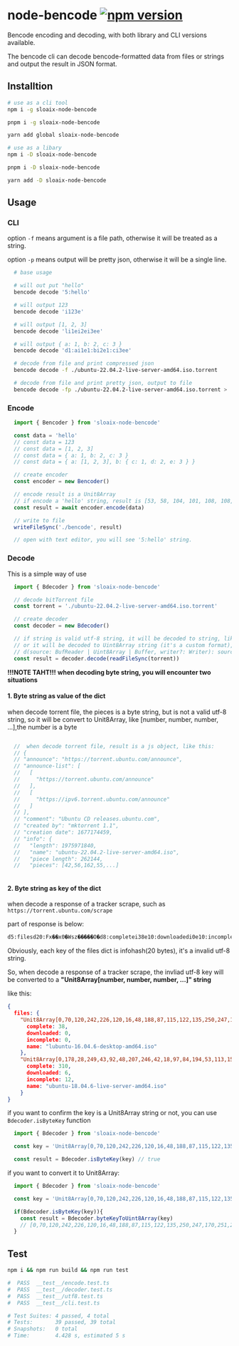 # node-bencode [![npm version](https://badge.fury.io/js/sloaix-node-bencode.svg)](https://badge.fury.io/js/sloaix-node-bencode)

Bencode encoding and decoding, with both library and CLI versions available.

The bencode cli can decode bencode-formatted data from files or strings and output the result in JSON format.

## Installtion

```bash
# use as a cli tool
npm i -g sloaix-node-bencode

pnpm i -g sloaix-node-bencode

yarn add global sloaix-node-bencode

# use as a libary
npm i -D sloaix-node-bencode

pnpm i -D sloaix-node-bencode

yarn add -D sloaix-node-bencode
```

## Usage

### CLI

option `-f` means argument is a file path, otherwise it will be treated as a string.

option `-p` means output will be pretty json, otherwise it will be a single line.

```bash
  # base usage

  # will out put "hello"
  bencode decode '5:hello' 

  # will output 123
  bencode decode 'i123e'

  # will output [1, 2, 3]
  bencode decode 'li1ei2ei3ee'

  # will output { a: 1, b: 2, c: 3 }
  bencode decode 'd1:ai1e1:bi2e1:ci3ee'

  # decode from file and print compressed json
  bencode decode -f ./ubuntu-22.04.2-live-server-amd64.iso.torrent

  # decode from file and print pretty json, output to file
  bencode decode -fp ./ubuntu-22.04.2-live-server-amd64.iso.torrent > ./ubuntu.json
```

### Encode

```typescript
  import { Bencoder } from 'sloaix-node-bencode'

  const data = 'hello'
  // const data = 123
  // const data = [1, 2, 3]
  // const data = { a: 1, b: 2, c: 3 }
  // const data = { a: [1, 2, 3], b: { c: 1, d: 2, e: 3 } }

  // create encoder
  const encoder = new Bencoder()

  // encode result is a Unit8Array
  // if encode a 'hello' string, result is [53, 58, 104, 101, 108, 108, 111], whitch is '5:hello' ascii code array
  const result = await encoder.encode(data)

  // write to file
  writeFileSync('./bencode', result)

  // open with text editor, you will see '5:hello' string.

```

### Decode

This is a simple way of use

```typescript
  import { Bdecoder } from 'sloaix-node-bencode'

  // decode bitTorrent file
  const torrent = './ubuntu-22.04.2-live-server-amd64.iso.torrent'

  // create decoder
  const decoder = new Bdecoder()

  // if string is valid utf-8 string, it will be decoded to string, like 'hello'
  // or it will be decoded to Uint8Array string (it's a custom format), like 'Unit8Array[number, number, number, ...]', such as pieces in torrent file
  // d(source: BufReader | Uint8Array | Buffer, writer?: Writer): source can be Uint8Array or Buffer or BufReader, writer is optional,if you want to write result to stdout or file, you can pass a Writer
  const result = decoder.decode(readFileSync(torrent))

```

**!!!NOTE TAHT!!!**
**when decoding byte string, you will encounter two situations**

#### 1. Byte string as value of the dict

when decode torrent file, the pieces is a byte string, but is not a valid utf-8 string, so it will be convert to Unit8Array, like [number, number, number, ...],the number is a byte

``` typescript

  //  when decode torrent file, result is a js object, like this:
  // {
  // "announce": "https://torrent.ubuntu.com/announce",
  // "announce-list": [
  //   [
  //     "https://torrent.ubuntu.com/announce"
  //   ],
  //   [
  //     "https://ipv6.torrent.ubuntu.com/announce"
  //   ]
  // ],
  // "comment": "Ubuntu CD releases.ubuntu.com",
  // "created by": "mktorrent 1.1",
  // "creation date": 1677174459,
  // "info": {
  //   "length": 1975971840,
  //   "name": "ubuntu-22.04.2-live-server-amd64.iso",
  //   "piece length": 262144,
  //   "pieces": [42,56,162,55,...]
  
```

#### 2. Byte string as key of the dict

when decode a response of a tracker scrape, such as `https://torrent.ubuntu.com/scrape`

part of response is below:

```txt
d5:filesd20:Fx��x0�Wsz�����O�d8:completei38e10:downloadedi0e10:incompletei0e4:name33:lubuntu-16.04.6-desktop-amd64.isoe20:��+\0��*aT�5q��L�d8:completei312e10:downloadedi7e10:incompletei12e4:name36:ubuntu-18.04.6-live-server-amd64.isoe20:���<�!�ɺ��S����d8:completei25e10:downloadedi0e10:incompletei0e4:name32:kubuntu-16.04.6-desktop-i386.isoe20:#ܷx] �����t'zf��d8:completei184e10:downloadedi5e10:incompletei9e4:name37:ubuntu-mate-22.04.3-desktop-amd64.isoe20:���D��429...

```

Obviously, each key of the files dict is infohash(20 bytes), it's a invalid utf-8 string.

So, when decode a response of a tracker scrape, the invliad utf-8 key will be converted to a **"Unit8Array[number, number, number, ...]" string**

like this:

```json
{
  files: {
    "Unit8Array[0,70,120,242,226,120,16,48,188,87,115,122,135,250,247,170,251,23,79,248]": {
      complete: 38,
      downloaded: 0,
      incomplete: 0,
      name: "lubuntu-16.04.6-desktop-amd64.iso"
    },
    "Unit8Array[0,178,28,249,43,92,48,207,246,42,18,97,84,194,53,113,151,154,76,171]": {
      complete: 310,
      downloaded: 6,
      incomplete: 12,
      name: "ubuntu-18.04.6-live-server-amd64.iso"
    }
}

```

if you want to confirm the key is a Unit8Array string or not, you can use `Bdecoder.isByteKey` function

```typescript
  import { Bdecoder } from 'sloaix-node-bencode'

  const key = 'Unit8Array[0,70,120,242,226,120,16,48,188,87,115,122,135,250,247,170,251,23,79,248]'

  const result = Bdecoder.isByteKey(key) // true

```

if you want to convert it to Unit8Array:

```typescript
  import { Bdecoder } from 'sloaix-node-bencode'

  const key = 'Unit8Array[0,70,120,242,226,120,16,48,188,87,115,122,135,250,247,170,251,23,79,248]'

  if(Bdecoder.isByteKey(key)){
    const result = Bdecoder.byteKeyToUint8Array(key)
    // [0,70,120,242,226,120,16,48,188,87,115,122,135,250,247,170,251,23,79,248]
  }

```

## Test

```bash
npm i && npm run build && npm run test

#  PASS  __test__/encode.test.ts
#  PASS  __test__/decoder.test.ts
#  PASS  __test__/utf8.test.ts
#  PASS  __test__/cli.test.ts

# Test Suites: 4 passed, 4 total
# Tests:       39 passed, 39 total
# Snapshots:   0 total
# Time:        4.428 s, estimated 5 s
```
